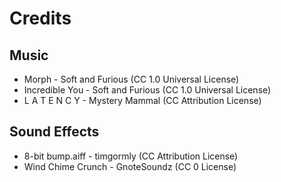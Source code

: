 # Credits

## Music

* Morph - Soft and Furious (CC 1.0 Universal License)
* Incredible You - Soft and Furious (CC 1.0 Universal License)
* L A T E N C Y - Mystery Mammal (CC Attribution License)

## Sound Effects

* 8-bit bump.aiff - timgormly (CC Attribution License)
* Wind Chime Crunch - GnoteSoundz (CC 0 License)


